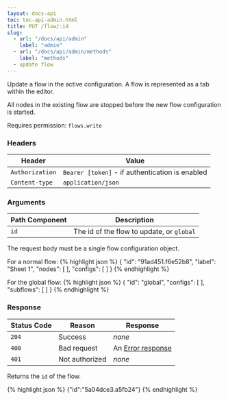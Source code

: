 ```yaml
---
layout: docs-api
toc: toc-api-admin.html
title: PUT /flow/:id
slug:
  - url: "/docs/api/admin"
    label: "admin"
  - url: "/docs/api/admin/methods"
    label: "methods"
  - update flow
---
```


Update a flow in the active configuration. A flow is represented as a tab within the
editor.

All nodes in the existing flow are stopped before the new flow configuration is started.

Requires permission: <code>flows.write</code>

### Headers

Header                     | Value
---------------------------|----------
`Authorization`            | `Bearer [token]` - if authentication is enabled
`Content-type`             | `application/json`

### Arguments

Path Component | Description
---------------|------------
`id`           | The id of the flow to update, or `global`

The request body must be a single flow configuration object.

For a normal flow:
{% highlight json %}
{
  "id": "91ad451.f6e52b8",
  "label": "Sheet 1",
  "nodes": [ ],
  "configs": [ ]
}
{% endhighlight %}

For the global flow:
{% highlight json %}
{
  "id": "global",
  "configs": [ ],
  "subflows": [ ]
}
{% endhighlight %}



### Response

Status Code | Reason         | Response
------------|----------------|--------------
`204`       | Success        | _none_
`400`       | Bad request    | An [Error response](/docs/api/admin/errors)
`401`       | Not authorized | _none_

Returns the `id` of the flow.

{% highlight json %}
{"id":"5a04dce3.a5fb24"}
{% endhighlight %}
